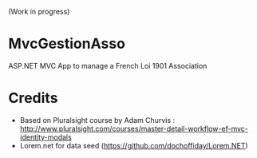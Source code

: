 (Work in progress)

# MvcGestionAsso
ASP.NET MVC App to manage a French Loi 1901 Association

# Credits
- Based on Pluralsight course by Adam Churvis : http://www.pluralsight.com/courses/master-detail-workflow-ef-mvc-identity-modals
- Lorem.net for data seed (https://github.com/dochoffiday/Lorem.NET)
